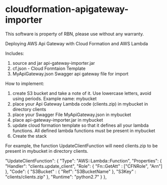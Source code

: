# cloudformation-apigateway-importer
This software is property of RBN, please use without any warranty. 

Deploying AWS Api Gateway with Cloud Formation and AWS Lambda

Includes:
1. source and jar api-gateway-importer.jar
2. cf.json - Cloud Formtaion Template
3. MyApiGateway.json Swagger api gateway file for import


How to implement:

1. create S3 bucket and take a note of it. Use lowercase letters, avoid using periods. Example name:  mybucket
2. place your Api Gateway Lambda code (clients.zip) in mybucket in directory clients
3. place your Swagger File MyApiGateway.json in mybucket
4. place api-gateway-importer.jar in mybucket
3. update cloud formation template so that it defines all your lambda functions. All defined lambda functions must be present in mybucket
4. Create the stack 


 For example, the function UpdateClientFunction will need clients.zip to be present in mybucket in directory clients.
 

 "UpdateClientFunction": {
            "Type": "AWS::Lambda::Function",
            "Properties": {
                "Handler": "clients.update_client",
                "Role": { "Fn::GetAtt" : ["CFNRole", "Arn"] },
                "Code": {
                    "S3Bucket" : { "Ref": "S3BucketName" },
                    "S3Key" : "clients/clients.zip"
                },
                "Runtime": "python2.7"
            }
        },

